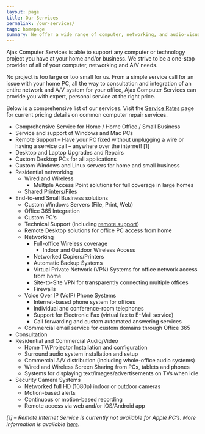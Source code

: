 ```yaml
---
layout: page
title: Our Services
permalink: /our-services/
tags: homepage
summary: We offer a wide range of computer, networking, and audio-visual services for your home or business. We take pride in providing you with an end-to-end portfolio of services.
---
```


Ajax Computer Services is able to support any computer or technology project you have at your home and/or business. We strive to be a one-stop provider of all of your computer, networking and A/V needs.

No project is too large or too small for us. From a simple service call for an issue with your home PC, all the way to consultation and integration of an entire network and A/V system for your office, Ajax Computer Services can provide you with expert, personal service at the right price.

Below is a comprehensive list of our services. Visit the [Service Rates](../service-rates/) page for current pricing details on common computer repair services.

- Comprehensive Service for Home / Home Office / Small Business
- Service and support of Windows and Mac PCs
- Remote Support – Have your PC fixed without unplugging a wire or having a service call – anywhere over the internet! [1]
- Desktop and Laptop Upgrades and Repairs
- Custom Desktop PCs for all applications
- Custom Windows and Linux servers for home and small business
- Residential networking
  - Wired and Wireless
    - Multiple Access Point solutions for full coverage in large homes
  - Shared Printers/Files
- End-to-end Small Business solutions
  - Custom Windows Servers (File, Print, Web)
  - Office 365 Integration
  - Custom PC’s
  - Technical Support (including [remote support](../remote-service/))
  - Remote Desktop solutions for office PC access from home
  - Networking
    - Full-office Wireless coverage
      - Indoor and Outdoor Wireless Access
    - Networked Copiers/Printers
    - Automatic Backup Systems
    - Virtual Private Network (VPN) Systems for office network access from home
    - Site-to-Site VPN for transparently connecting multiple offices
    - Firewalls
  - Voice Over IP (VoIP) Phone Systems
    - Internet-based phone system for offices
    - Individual and conference-room telephones
    - Support for Electronic Fax (virtual fax to E-Mail service)
    - Call forwarding and custom automated answering services
  - Commercial email service for custom domains through Office 365
- Consultation
- Residential and Commercial Audio/Video
  - Home TV/Projector Installation and configuration
  - Surround audio system installation and setup
  - Commercial A/V distribution (including whole-office audio systems)
  - Wired and Wireless Screen Sharing from PCs, tablets and phones
  - Systems for displaying text/images/advertisements on TVs when idle
- Security Camera Systems
  - Networked full HD (1080p) indoor or outdoor cameras
  - Motion-based alerts
  - Continuous or motion-based recording
  - Remote access via web and/or iOS/Android app
 

_[1] – Remote Internet Service is currently not available for Apple PC’s. More information is available [here](../remote-service/)._